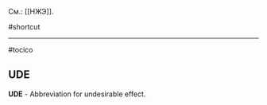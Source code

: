 См.: [[НЖЭ]].

#shortcut




<hr/>

#tocico

## UDE

<b>UDE</b> - Abbreviation for undesirable effect. 


